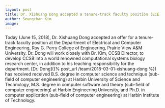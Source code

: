 ```yaml
---
layout: post
title: Dr. Xishuang Dong accepted a tenure-track faculty position (ECE) for CCSB@PVAMU
author: Seungchan Kim
image: 
---
```


Today (June 15, 2018), Dr. Xishuang Dong accepted an offer for a tenure-track faculty position at the Department of Electrical and Computer Engineering, Roy G. Perry College of Engineering, Prairie View A&M University.  Dr. Dong will work closely with Dr. Kim, CCSB Director, to develop CCSB into a world renowned computational systems biology research center, in addition to his teaching responsibility for the department.  [Dr. Dong]({% post_url /team/2018-03-01-xishuang-dong %}) has received received B.S. degree in computer science and technique (sub-field of computer engineering) at Harbin University of Science and Technology, M.S. degree in computer software and theory (sub-field of computer engineering) at Harbin Engineering University, and Ph.D. in computer application (sub-field of computer engineering) at Harbin Institute of Technology.
